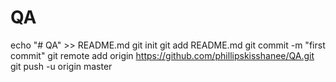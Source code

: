 # QA

echo "# QA" >> README.md
git init
git add README.md
git commit -m "first commit"
git remote add origin https://github.com/phillipskisshanee/QA.git
git push -u origin master
